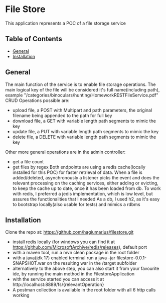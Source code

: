 # File Store
This application represents a POC of a file storage service 
## Table of Contents
- [General](#General)
- [Installation](#installation)


## General
The main function of the service is to enable file storage operations.
The main logical key of the file will be considered it's full name(including path),
example "/categories/binoculars/hunting/HomeworkRESTFileService.pdf"
CRUD Operations possible are:
- upload file, a POST with Multipart and path parameters, the original filename being appended to the path for full key
- download file, a GET with variable length path segments to mimic the key
- update file, a PUT with variable length path segments to mimic the key
- delete file, a DELETE with variable length path segments to mimic the key

Other more general operations are in the admin controller:
- get a file count
- get files by regex
Both endpoints are using a redis cache(locally installed for this POC) for faster retrieval of data.
When a file is added/deleted, asynchronously a listener picks the event and does the relevant processing 
on the caching services, either adding or evicting, to keep the cache up to date, once it has been
loaded from db.
To work with redis, I preferred a jedis implementation, which is low level, but assures the functionalities that I needed
As a db, I used h2, as it's easy to bootstrap locally(also usable for tests) and mimics a rdbms

## Installation
Clone the repo at: https://github.com/hagiumarius/filestore.git
- install redis locally (for windows you can find it at https://github.com/MicrosoftArchive/redis/releases), default port
- with a maven tool, run a mvn clean package in the root folder
- with a java(jdk 17) enabled terminal run a java -jar filestore-0.0.1-SNAPSHOT.war on the resulting war in the /target subfolder
- alternatively to the above step, you can also start it from your favourite ide, by running the main method in the FilestoreApplication
- with the service started you can access it at http://localhost:8889/fs/{relevantOperation}
- A postman collection is available in the root folder with all 6 http calls working

